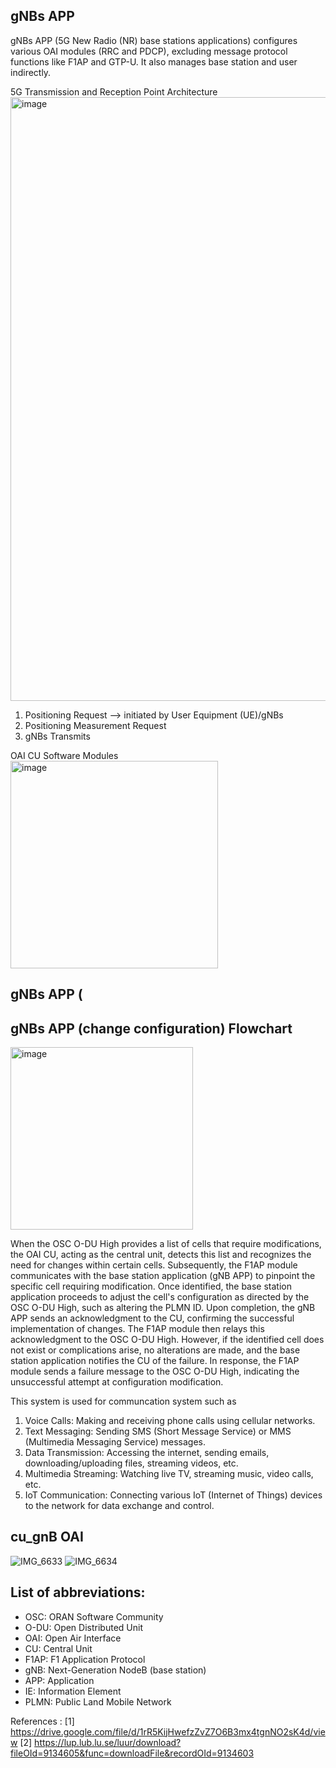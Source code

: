 ## gNBs APP
gNBs APP (5G New Radio (NR) base stations applications) configures various OAI modules (RRC and PDCP), excluding message protocol functions like F1AP and GTP-U. It also manages base station and user indirectly.

5G Transmission and Reception Point Architecture
<img width="966" alt="image" src="https://github.com/bmw-ece-ntust/internship/assets/123353805/f1319d25-328d-4893-a4b6-f88dfb874825">
1. Positioning Request --> initiated by User Equipment (UE)/gNBs
2. Positioning Measurement Request
3. gNBs Transmits

OAI CU Software Modules
<img width="332" alt="image" src="https://github.com/bmw-ece-ntust/internship/assets/123353805/98302e43-8287-4fc9-92df-92ea608de9ff">

## gNBs APP (


## gNBs APP (change configuration) Flowchart
<img width="292" alt="image" src="https://github.com/bmw-ece-ntust/internship/assets/123353805/ec473b1f-176d-4604-80fa-097ad094256f">

When the OSC O-DU High provides a list of cells that require modifications, the OAI CU, acting as the central unit, detects this list and recognizes the need for changes within certain cells. Subsequently, the F1AP module communicates with the base station application (gNB APP) to pinpoint the specific cell requiring modification. Once identified, the base station application proceeds to adjust the cell's configuration as directed by the OSC O-DU High, such as altering the PLMN ID. Upon completion, the gNB APP sends an acknowledgment to the CU, confirming the successful implementation of changes. The F1AP module then relays this acknowledgment to the OSC O-DU High. However, if the identified cell does not exist or complications arise, no alterations are made, and the base station application notifies the CU of the failure. In response, the F1AP module sends a failure message to the OSC O-DU High, indicating the unsuccessful attempt at configuration modification.

This system is used for communcation system such as 
1. Voice Calls: Making and receiving phone calls using cellular networks.
2. Text Messaging: Sending SMS (Short Message Service) or MMS (Multimedia Messaging Service) messages.
3. Data Transmission: Accessing the internet, sending emails, downloading/uploading files, streaming videos, etc.
4. Multimedia Streaming: Watching live TV, streaming music, video calls, etc.
5. IoT Communication: Connecting various IoT (Internet of Things) devices to the network for data exchange and control.


## cu_gnB OAI
![IMG_6633](https://github.com/bmw-ece-ntust/internship/assets/123353805/bcfa1f10-540c-49a0-aa6b-4aafc84c5f90)
![IMG_6634](https://github.com/bmw-ece-ntust/internship/assets/123353805/e2c29a25-9634-445c-9630-7a9abd783db7)


## List of abbreviations:
- OSC: ORAN Software Community
- O-DU: Open Distributed Unit
- OAI: Open Air Interface
- CU: Central Unit
- F1AP: F1 Application Protocol
- gNB: Next-Generation NodeB (base station)
- APP: Application
- IE: Information Element
- PLMN: Public Land Mobile Network

References : [1] https://drive.google.com/file/d/1rR5KijHwefzZvZ7O6B3mx4tgnNO2sK4d/view 
[2] https://lup.lub.lu.se/luur/download?fileOId=9134605&func=downloadFile&recordOId=9134603
